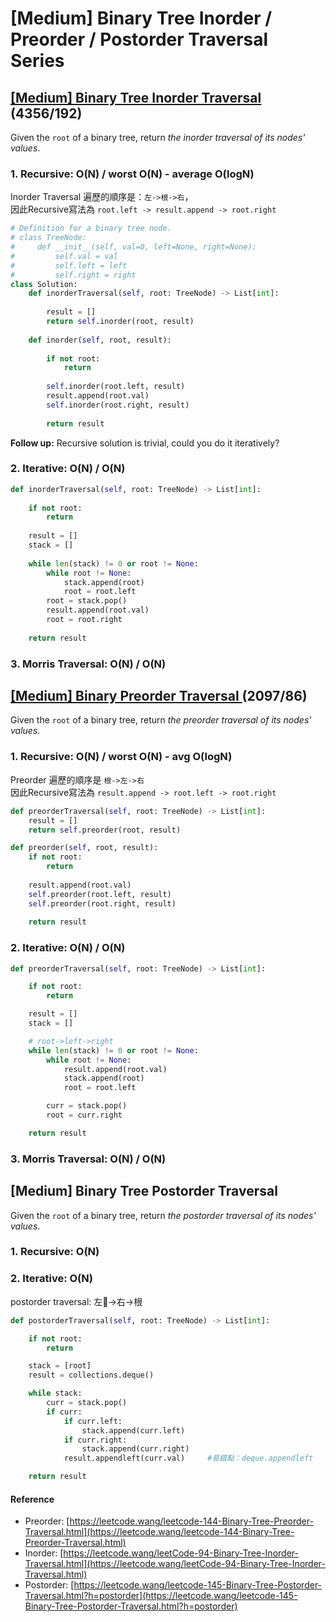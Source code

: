 # \[Medium\] Binary Tree Inorder / Preorder / Postorder Traversal Series

## [\[Medium\] Binary Tree Inorder Traversal ](https://leetcode.com/problems/binary-tree-inorder-traversal/)    \(4356/192\)

Given the `root` of a binary tree, return _the inorder traversal of its nodes' values_.

### 1. Recursive: O\(N\) / worst O\(N\) - average O\(logN\)

Inorder Traversal 遍歷的順序是：`左->根->右`，  
因此Recursive寫法為  `root.left -> result.append -> root.right`

```python
# Definition for a binary tree node.
# class TreeNode:
#     def __init__(self, val=0, left=None, right=None):
#         self.val = val
#         self.left = left
#         self.right = right
class Solution:
    def inorderTraversal(self, root: TreeNode) -> List[int]:
        
        result = []
        return self.inorder(root, result)    
    
    def inorder(self, root, result):
    
        if not root:
            return 
        
        self.inorder(root.left, result)
        result.append(root.val)
        self.inorder(root.right, result)
        
        return result
```

**Follow up:** Recursive solution is trivial, could you do it iteratively?

### 2. Iterative: O\(N\) / O\(N\)

```python
def inorderTraversal(self, root: TreeNode) -> List[int]:
    
    if not root:
        return 
    
    result = []
    stack = []
    
    while len(stack) != 0 or root != None:
        while root != None:
            stack.append(root)
            root = root.left            
        root = stack.pop()
        result.append(root.val)
        root = root.right
        
    return result
```

### 3. Morris Traversal: O\(N\) / O\(N\)

## [\[Medium\] Binary Preorder Traversal ](https://leetcode.com/problems/binary-tree-preorder-traversal/)          \(2097/86\)

Given the `root` of a binary tree, return _the preorder traversal of its nodes' values_.

### 1. Recursive: O\(N\) / worst O\(N\) - avg O\(logN\)

Preorder 遍歷的順序是 `根->左->右`  
因此Recursive寫法為  `result.append -> root.left -> root.right`

```python
def preorderTraversal(self, root: TreeNode) -> List[int]:
    result = []
    return self.preorder(root, result)

def preorder(self, root, result):
    if not root:
        return 
    
    result.append(root.val)
    self.preorder(root.left, result)
    self.preorder(root.right, result)
    
    return result
```

### 2. Iterative: O\(N\) / O\(N\)

```python
def preorderTraversal(self, root: TreeNode) -> List[int]:

    if not root:
        return 

    result = []
    stack = []

    # root->left->right
    while len(stack) != 0 or root != None:
        while root != None:
            result.append(root.val)
            stack.append(root)
            root = root.left

        curr = stack.pop()
        root = curr.right

    return result
```

### 3. Morris Traversal: O\(N\) / O\(N\)

## \[Medium\] Binary Tree Postorder Traversal 

Given the `root` of a binary tree, return _the postorder traversal of its nodes' values_.

### 1. Recursive: O\(N\)

### 2. Iterative: O\(N\)

postorder traversal: 左-&gt;右-&gt;根 

```python
def postorderTraversal(self, root: TreeNode) -> List[int]:

    if not root:
        return

    stack = [root]
    result = collections.deque()

    while stack:
        curr = stack.pop()
        if curr:
            if curr.left:
                stack.append(curr.left)
            if curr.right:
                stack.append(curr.right)
            result.appendleft(curr.val)     #易錯點：deque.appendleft

    return result
```

#### Reference

* Preorder: [https://leetcode.wang/leetcode-144-Binary-Tree-Preorder-Traversal.html](https://leetcode.wang/leetcode-144-Binary-Tree-Preorder-Traversal.html)
* Inorder: [https://leetcode.wang/leetCode-94-Binary-Tree-Inorder-Traversal.html](https://leetcode.wang/leetCode-94-Binary-Tree-Inorder-Traversal.html)
* Postorder: [https://leetcode.wang/leetcode-145-Binary-Tree-Postorder-Traversal.html?h=postorder](https://leetcode.wang/leetcode-145-Binary-Tree-Postorder-Traversal.html?h=postorder) 

